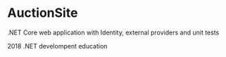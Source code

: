 # AuctionSite

.NET Core web application with Identity, external providers and unit tests

2018 .NET develompent education
